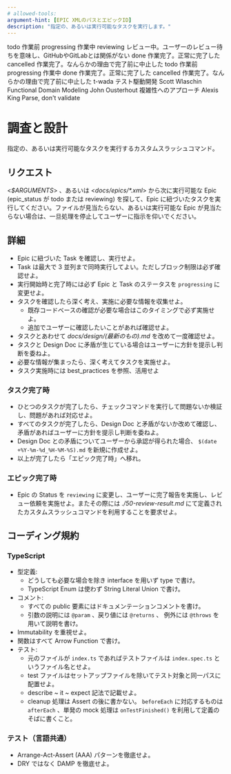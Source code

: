 ```yaml
---
# allowed-tools:
argument-hint: [EPIC XMLのパスとエピックID]
description: "指定の、あるいは実行可能なタスクを実行します。"
---
```


<defines>
  <epic_statuses>
    <item>
      <value>todo</value>
      <description>作業前</description>
    </item>
    <item>
      <value>progressing</value>
      <description>作業中</description>
    </item>
    <item>
      <value>reviewing</value>
      <description>レビュー中。ユーザーのレビュー待ちを意味し、GitHubやGitLabとは関係がない</description>
    </item>
    <item>
      <value>done</value>
      <description>作業完了。正常に完了した</description>
    </item>
    <item>
      <value>cancelled</value>
      <description>作業完了。なんらかの理由で完了前に中止した</description>
    </item>
  </epic_statuses>
  <task_statuses>
    <item>
      <value>todo</value>
      <description>作業前</description>
    </item>
    <item>
      <value>progressing</value>
      <description>作業中</description>
    </item>
    <item>
      <value>done</value>
      <description>作業完了。正常に完了した</description>
    </item>
    <item>
      <value>cancelled</value>
      <description>作業完了。なんらかの理由で完了前に中止した</description>
    </item>
  </task_statuses>
  <best_practices>
    <item>
      <owner>t-wada</owner>
      <advocate>テスト駆動開発</advocate>
    </item>
    <item>
      <owner>Scott Wlaschin</owner>
      <advocate>Functional Domain Modeling</advocate>
    </item>
    <item>
      <owner>John Ousterhout</owner>
      <advocate>複雑性へのアプローチ</advocate>
    </item>
    <item>
      <owner>Alexis King</owner>
      <advocate>Parse, don't validate</advocate>
    </item>
  </best_practices>
</defines>

# 調査と設計

指定の、あるいは実行可能なタスクを実行するカスタムスラッシュコマンド。

## リクエスト

<_$ARGUMENTS_> 、あるいは <_docs/epics/\*.xml_> から次に実行可能な Epic (epic_status が todo または reviewing) を探して、Epic に紐づいたタスクを実行してください。ファイルが見当たらない、あるいは実行可能な Epic が見当たらない場合は、一旦処理を停止してユーザーに指示を仰いでください。

## 詳細

- Epic に紐づいた Task を確認し、実行せよ。
- Task は最大で 3 並列まで同時実行してよい。ただしブロック制限は必ず確認せよ。
- 実行開始時と完了時には必ず Epic と Task のステータスを `progressing` に変更せよ。
- タスクを確認したら深く考え、実施に必要な情報を収集せよ。
  - 既存コードベースの確認が必要な場合はこのタイミングで必ず実施せよ。
  - 追加でユーザーに確認したいことがあれば確認せよ。
- タスクとあわせて _docs/design/(最新のもの).md_ を改めて一度確認せよ。
- タスクと Design Doc に矛盾が生じている場合はユーザーに方針を提示し判断を委ねよ。
- 必要な情報が集まったら、深く考えてタスクを実施せよ。
- タスク実施時には best_practices を参照、活用せよ

### タスク完了時

- ひとつのタスクが完了したら、チェックコマンドを実行して問題ないか検証し、問題があれば対応せよ。
- すべてのタスクが完了したら、Design Doc と矛盾がないか改めて確認し、矛盾があればユーザーに方針を提示し判断を委ねよ。
- Design Doc との矛盾についてユーザーから承認が得られた場合、 `$(date +%Y-%m-%d_%H-%M-%S).md` を新規に作成せよ。
- 以上が完了したら「エピック完了時」へ移れ。

### エピック完了時

- Epic の Status を `reviewing` に変更し、ユーザーに完了報告を実施し、レビュー依頼を実施せよ。またその際には _./50-review-result.md_ にて定義されたカスタムスラッシュコマンドを利用することを要求せよ。

## コーディング規約

### TypeScript

- 型定義:
  - どうしても必要な場合を除き interface を用いず type で書け。
  - TypeScript Enum は使わず String Literal Union で書け。
- コメント:
  - すべての public 要素にはドキュメンテーションコメントを書け。
  - 引数の説明には `@param` 、戻り値には `@returns` 、 例外には `@throws` を用いて説明を書け。
- Immutability を重視せよ。
- 関数はすべて Arrow Function で書け。
- テスト:
  - 元のファイルが `index.ts` であればテストファイルは `index.spec.ts` というファイル名とせよ。
  - test ファイルはセットアップファイルを除いてテスト対象と同一パスに配置せよ。
  - describe ~ it ~ expect 記法で記載せよ。
  - cleanup 処理は Assert の後に書かない。 `beforeEach` に対応するものは `afterEach` 、単発の mock 処理は `onTestFinished()` を利用して定義のそばに書くこと。

### テスト（言語共通）

- Arrange-Act-Assert (AAA) パターンを徹底せよ。
- DRY ではなく DAMP を徹底せよ。
